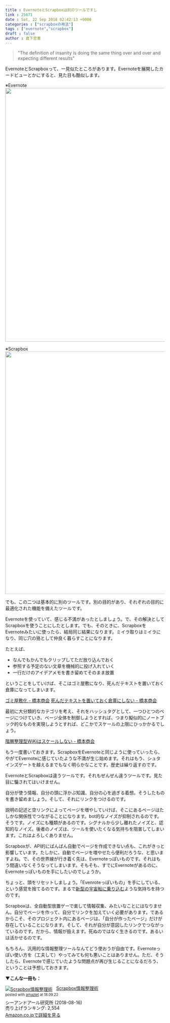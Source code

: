 ```yaml
---
title : EvernoteとScrapboxは別のツールですし
link : 25671
date : Sat, 22 Sep 2018 02:42:13 +0000
categories : ["scrapboxの用法"]
tags : ["evernote","scrapbox"]
draft : false
author : 倉下忠憲
---
```


<blockquote>
"The definition of insanity is doing the same thing over and over and expecting different results"
</blockquote>

EvernoteとScrapboxって、一見似たところがあります。Evernoteを展開したカードビューとかにすると、見た目も酷似します。

※Evernote
<a href="https://rashita.net/blog/?attachment_id=25672" rel="attachment wp-att-25672"><img src="https://rashita.net/blog/wp-content/uploads/2018/09/screenshot-41.png" alt="" width="1420" height="798" class="alignnone size-full wp-image-25672" /></a>

※Scrapbox
<a href="https://rashita.net/blog/?attachment_id=25673" rel="attachment wp-att-25673"><img src="https://rashita.net/blog/wp-content/uploads/2018/09/screenshot-42.png" alt="" width="1432" height="763" class="alignnone size-full wp-image-25673" /></a>

でも、この二つは基本的に別のツールです。別の目的があり、それぞれの目的に最適化された機能を備えたツールです。

Evernoteを使っていて、感じる不満があったとしましょう。で、その解決としてScrapboxを使うことにしたとします。でも、そのときに、ScrapboxをEvernoteみたいに使ったら、結局同じ結果になります。ミイラ取りはミイラになり、同じ穴の狢として仲良く暮らすことになります。

たとえば、

<ul>
	<li>なんでもかんでもクリップしてただ放り込んでおく</li>
	<li>参照する予定のない文章を機械的に投げ入れていく</li>
	<li>一行だけのアイデアメモを書き留めてそのまま放置</li>
</ul>

ということをしていけば、そこはゴミ屋敷になり、死んだテキストを置いておく倉庫になってしまいます。

<a href="https://scrapbox.io/shokai/%E3%82%B4%E3%83%9F%E5%B1%8B%E6%95%B7%E5%8C%96">ゴミ屋敷化 - 橋本商会</a>
<a href="https://scrapbox.io/shokai/%E6%AD%BB%E3%82%93%E3%81%A0%E3%83%86%E3%82%AD%E3%82%B9%E3%83%88%E3%82%92%E7%BD%AE%E3%81%84%E3%81%A6%E3%81%8A%E3%81%8F%E5%80%89%E5%BA%AB%E3%81%AB%E3%81%97%E3%81%AA%E3%81%84">死んだテキストを置いておく倉庫にしない - 橋本商会</a>

最初に大分類的なカテゴリを考え、それをハッシュタグとして、一つひとつのページにつけていき、ページ全体を制御しようとすれば、つまり擬似的にノートブック的なものを実現しようとすれば、どこかでスケールの上限にひっかかるでしょう。

<a href="https://scrapbox.io/shokai/%E9%9A%8E%E5%B1%A4%E6%95%B4%E7%90%86%E5%9E%8BWiKi%E3%81%AF%E3%82%B9%E3%82%B1%E3%83%BC%E3%83%AB%E3%81%97%E3%81%AA%E3%81%84">階層整理型WiKiはスケールしない - 橋本商会</a>

もう一度書いておきます。ScrapboxをEvernoteと同じように使っていったら、やがてEvernoteに感じていたような不満が生じ始めます。それはもう、シュタインズゲートを越えるまでもなく明らかなことです。歴史は繰り返すのです。

EvernoteとScrapboxは違うツールです。それもぜんぜん違うツールです。見た目に騙されてはいけません。

自分が使う情報、自分の頭に浮かぶ知識、自分の心を過ぎる着想。そうしたものを書き留めましょう。そして、それにリンクをつけるのです。

説明の記述と空リンクによってページを増やしていけば、そこにあるページはたしかな関係性でつながることになります。bot的なノイズが抑制されるのです。そうです。ノイズにも種類があるのです。シグナルから少し離れたノイズと、認知的なノイズ。後者のノイズは、ツールを使いたくなる気持ちを阻害してしまいます。これはよろしくありません。

Scrapboxが、API的にばんばん自動でページを作成できない点も、これがきっと影響しています。たしかに、自動でページを増やせたら便利だろうな、と思いますよね。で、その世界線が行き着く先は、Evernoteっぽいものです。それはもう間違いなくそうなってしまいます。そもそも、すでにEvernoteがあるのに、Evernoteっぽいものを手にしたいのでしょうか。

ちょっと、頭をリセットしましょう。「Evenroteっぽいもの」を手にしている、という感覚を捨てるのです。まるで<a href="https://rashita.net/blog/?p=25664">新型の宇宙船に乗り込む</a>ような気持ちを持つのです。

Scrapboxは、全自動型放置ゲーで楽して情報収集、みたいなことにはなりません。自分でページを作って、自分でリンクを加えていく必要があります。であるからこそ、そのプロジェクト内にあるページは、「自分が作ったページ」だけが存在していることになります。そして、それが自分が意図したリンクでつながっているのです。だから、情報が扱えます。死ぬのではなく生きるのです。あるいは活かせるのです。

もちろん、汎用的な情報整理ツールなんてどう使おうが自由です。Evernoteっぽい使い方を（工夫して）やってみても何も悪いことはありません。ただ、そうしたら、Evernoteで感じていたような問題点が再び生じることになるだろう、ということは予想しておきます。

<strong>▼こんな一冊も：</strong>

<div class="amazlet-box" style="margin-bottom:0px;"><div class="amazlet-image" style="float:left;margin:0px 12px 1px 0px;"><a href="http://www.amazon.co.jp/exec/obidos/ASIN/B07GJFBWWZ/rashita1000-22/ref=nosim/" name="amazletlink" target="_blank"><img src="https://images-fe.ssl-images-amazon.com/images/I/51yMZ%2BQU40L._SL160_.jpg" alt="Scrapbox情報整理術" style="border: none;" /></a></div><div class="amazlet-info" style="line-height:120%; margin-bottom: 10px"><div class="amazlet-name" style="margin-bottom:10px;line-height:120%"><a href="http://www.amazon.co.jp/exec/obidos/ASIN/B07GJFBWWZ/rashita1000-22/ref=nosim/" name="amazletlink" target="_blank">Scrapbox情報整理術</a><div class="amazlet-powered-date" style="font-size:80%;margin-top:5px;line-height:120%">posted with <a href="http://www.amazlet.com/" title="amazlet" target="_blank">amazlet</a> at 18.09.22</div></div><div class="amazlet-detail">シーアンドアール研究所 (2018-08-16)<br />売り上げランキング: 2,554<br /></div><div class="amazlet-sub-info" style="float: left;"><div class="amazlet-link" style="margin-top: 5px"><a href="http://www.amazon.co.jp/exec/obidos/ASIN/B07GJFBWWZ/rashita1000-22/ref=nosim/" name="amazletlink" target="_blank">Amazon.co.jpで詳細を見る</a></div></div></div><div class="amazlet-footer" style="clear: left"></div></div>
